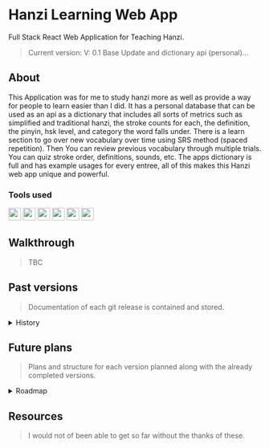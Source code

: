 # Hanzi Learning Web App
Full Stack React Web Application for Teaching Hanzi.
> Current version: V: 0.1 Base Update and dictionary api (personal)...

## About
This Application was for me to study hanzi more as well as provide a way for people to learn easier than I did. It has a personal database that can be used as an api as a dictionary that includes all sorts of metrics such as simplified and traditional hanzi, the stroke counts for each, the definition, the pinyin, hsk level, and category the word falls under. There is a learn section to go over new vocabulary over time using SRS method (spaced repetition). Then You can review previous vocabulary through multiple trials. You can quiz stroke order, definitions, sounds, etc. The apps dictionary is full and has example usages for every entree, all of this makes this Hanzi web app unique and powerful.
### Tools used
  <img src="https://github.com/EthanNgit/EthanNgit/assets/105979510/27cdb01c-696b-4c14-a2ba-ba5a595f391b" width="25">
  <img src="https://github.com/EthanNgit/EthanNgit/assets/105979510/3e50618e-743f-48ad-83ef-b66bdc23d7d3" width="25"> 
  <img src="https://github.com/EthanNgit/EthanNgit/assets/105979510/76f67321-503d-48d0-8e23-b98c5e406108" width="25"> 
  <img src="https://github.com/EthanNgit/EthanNgit/assets/105979510/cf187ce3-129f-46e4-95bf-69feb928825c" width="25">
  <img src="https://github.com/EthanNgit/EthanNgit/assets/105979510/4c810dc9-b3f9-482c-b260-3ae6a70ebb88" width="25">
  <img src="https://github.com/EthanNgit/EthanNgit/assets/105979510/99985008-ff10-40da-b45b-9db73f33b1e3" width="25">

## Walkthrough
> TBC

## Past versions
> Documentation of each git release is contained and stored.

<details><summary>History</summary>
   <details><summary>V4</summary>
  <ul>
  </ul>
 </details>
 <details><summary>V3</summary>
  <ul>
  </ul>
 </details>
 <details><summary>V2</summary>
  <ul>
  </ul>
 </details>
 <details><summary>V1</summary>
  <ul>
  </ul>
 </details>
</details>

## Future plans
> Plans and structure for each version planned along with the already completed versions.

<details><summary>Roadmap</summary>
 <details><summary>V1</summary>
  <ul>
  </ul>
 </details>
 <details><summary>V2</summary>
  <ul>
  </ul>
 </details>
 <details><summary>V3</summary>
  <ul>
  </ul>
 </details>
 <details><summary>V4</summary>
  <ul>
  </ul>
 </details>
 <details><summary>V5</summary>
  <ul>
  </ul>
 </details>
 <details><summary>Potential plans</summary>
  <ul>
  </ul>
 </details>
  <details><summary>Passive plans</summary>
  <ul>
 </details>
</details>

## Resources
> I would not of been able to get so far without the thanks of these.
  


